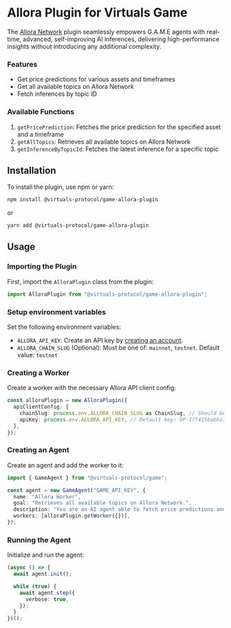 # Allora Plugin for Virtuals Game

The [Allora Network](https://allora.network) plugin seamlessly empowers G.A.M.E agents with real-time, advanced, self-improving AI inferences, delivering high-performance insights without introducing any additional complexity.

### Features
- Get price predictions for various assets and timeframes
- Get all available topics on Allora Network
- Fetch inferences by topic ID

### Available Functions
1. `getPricePrediction`: Fetches the price prediction for the specified asset and a timeframe
2. `getAllTopics`: Retrieves all available topics on Allora Network
3. `getInferenceByTopicId`: Fetches the latest inference for a specific topic


## Installation

To install the plugin, use npm or yarn:

```bash
npm install @virtuals-protocol/game-allora-plugin
```

or

```bash
yarn add @virtuals-protocol/game-allora-plugin
```

## Usage

### Importing the Plugin

First, import the `AlloraPlugin` class from the plugin:

```typescript
import AlloraPlugin from "@virtuals-protocol/game-allora-plugin";
```

### Setup environment variables

Set the following environment variables:
  - `ALLORA_API_KEY`: Create an API key by [creating an account](https://developer.upshot.xyz/signup).
  - `ALLORA_CHAIN_SLUG` (Optional): Must be one of: `mainnet`, `testnet`. Default value: `testnet`

### Creating a Worker

Create a worker with the necessary Allora API client config:

```typescript
const alloraPlugin = new AlloraPlugin({
  apiClientConfig: {
    chainSlug: process.env.ALLORA_CHAIN_SLUG as ChainSlug, // Should be one of "testnet" or "mainnet". Default: "testnet"
    apiKey: process.env.ALLORA_API_KEY, // Default key: UP-17f415babba7482cb4b446a1
  },
});
```

### Creating an Agent

Create an agent and add the worker to it:

```typescript
import { GameAgent } from "@virtuals-protocol/game";

const agent = new GameAgent("GAME_API_KEY", {
  name: "Allora Worker",
  goal: "Retrieves all available topics on Allora Network.",
  description: "You are an AI agent able to fetch price predictions and topic inferences from Allora Network.",
  workers: [alloraPlugin.getWorker({})],
});
```

### Running the Agent

Initialize and run the agent:

```typescript
(async () => {
  await agent.init();

  while (true) {
    await agent.step({
      verbose: true,
    });
  }
})();
```
